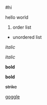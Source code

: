 #hi

hello world

1. order list

- unordered list

*italic*

_italic_

**bold**

__bold__

~~strike~~


[goggle](https://www.google.com)